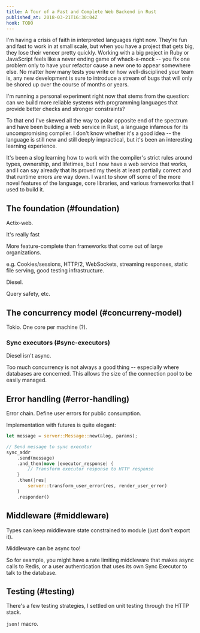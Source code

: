 ```yaml
---
title: A Tour of a Fast and Complete Web Backend in Rust
published_at: 2018-03-21T16:30:04Z
hook: TODO
---
```


I'm having a crisis of faith in interpreted languages right
now. They're fun and fast to work in at small scale, but
when you have a project that gets big, they lose their
veneer pretty quickly. Working with a big project in Ruby
or JavaScript feels like a never ending game of
whack-a-mock -- you fix one problem only to have your
refactor cause a new one to appear somewhere else. No
matter how many tests you write or how well-disciplined
your team is, any new development is sure to introduce a
stream of bugs that will only be shored up over the course
of months or years.

I'm running a personal experiment right now that stems from
the question: can we build more reliable systems with
programming languages that provide better checks and
stronger constraints?

To that end I've skewed all the way to polar opposite end
of the spectrum and have been building a web service in
Rust, a language infamous for its uncompromising compiler.
I don't know whether it's a good idea -- the language is
still new and still deeply impractical, but it's been an
interesting learning experience.

It's been a slog learning how to work with the compiler's
strict rules around types, ownership, and lifetimes, but I
now have a web service that works, and I can say already
that its proved my thesis at least partially correct and
that runtime errors are way down. I want to show off some
of the more novel features of the language, core libraries,
and various frameworks that I used to build it.

## The foundation (#foundation)

Actix-web.

It's really fast

More feature-complete than frameworks that come out of large organizations.

e.g. Cookies/sessions, HTTP/2, WebSockets, streaming
responses, static file serving, good testing
infrastructure.

Diesel.

Query safety, etc.

## The concurrency model (#concurreny-model)

Tokio. One core per machine (?).

### Sync executors (#sync-executors)

Diesel isn't async.

Too much concurrency is not always a good thing --
especially where databases are concerned. This allows the
size of the connection pool to be easily managed.

## Error handling (#error-handling)

Error chain. Define user errors for public consumption.

Implementation with futures is quite elegant:

``` rust
let message = server::Message::new(&log, params);

// Send message to sync executor
sync_addr
    .send(message)
    .and_then(move |executor_response| {
        // Transform executor response to HTTP response
    }
    .then(|res|
        server::transform_user_error(res, render_user_error)
    )
    .responder()
```

## Middleware (#middleware)

Types can keep middleware state constrained to module (just
don't export it).

Middleware can be async too!

So for example, you might have a rate limiting middleware
that makes async calls to Redis, or a user authentication
that uses its own Sync Executor to talk to the database.

## Testing (#testing)

There's a few testing strategies, I settled on unit testing through the HTTP stack.

`json!` macro.

[actixweb]: https://github.com/actix/actix-web
[techempower]: https://www.techempower.com/benchmarks/#section=data-r15&hw=ph&test=plaintext

